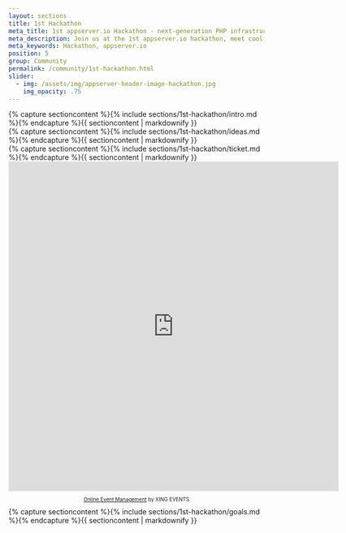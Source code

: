 ```yaml
---
layout: sections
title: 1st Hackathon
meta_title: 1st appserver.io Hackathon - next-generation PHP infrastructure
meta_description: Join us at the 1st appserver.io hackathon, meet cool people and help us to build really cool and helpful stuff based on or within appserver.io.
meta_keywords: Hackathon, appserver.io
position: 5
group: Community
permalink: /community/1st-hackathon.html
slider:
  - img: /assets/img/appserver-header-image-hackathon.jpg
    img_opacity: .75
---
```


<section class="grey">
<div class="container">
{% capture sectioncontent %}{% include sections/1st-hackathon/intro.md %}{% endcapture %}{{ sectioncontent | markdownify }}
</div>
</section>

<section class="blue">
<div class="container">
{% capture sectioncontent %}{% include sections/1st-hackathon/ideas.md %}{% endcapture %}{{ sectioncontent | markdownify }}
</div>
</section>

<section class="grey text-center">
<div class="container">
{% capture sectioncontent %}{% include sections/1st-hackathon/ticket.md %}{% endcapture %}{{ sectioncontent | markdownify }}
<script type="text/javascript" src="https://de.amiando.com/resources/js/amiandoExport.js"></script><iframe src="https://de.amiando.com/1645333-98b63341.html?viewType=iframe&distributionChannel=CHANNEL_IFRAME&panelId=2791009&useDefaults=false&resizeIFrame=true" frameborder="0" width="650px" height="650px" id="_amiandoIFrame2791009"><p>Diese Seite benötigt die Unterstützung von Frames durch Ihren Browser. Bitte nutzen Sie einen Browser, der die Darstellung von Frames unterstützt, damit das amiando Ticketvorverkauf Widget angezeigt werden kann.</p><p>Probieren Sie die amiando <a href="http://de.amiando.com/features.html">online Registrierung</a> noch heute aus.</p></iframe><p style="text-align: center; font-size:10px;"><a href="http://de.amiando.com?viralRefId=1645333-98b63341&utm_campaign=ev-1645333-98b63341&utm_medium=viral&utm_source=EventWebsite&utm_content=TextLinkBottom&utm_term=text-link" target="_blank" alt="Online Event Management" title="Online Event Management" >Online Event Management</a> by XING EVENTS</p>
</div>
</section>

<section class="darkgrey text-center">
<div class="container">
{% capture sectioncontent %}{% include sections/1st-hackathon/goals.md %}{% endcapture %}{{ sectioncontent | markdownify }}
</div>
</section>

<section class="black">
<div class="container"
{% capture sectioncontent %}{% include sections/1st-hackathon/outro.md %}{% endcapture %}{{ sectioncontent | markdownify }}
</div>
</section>
